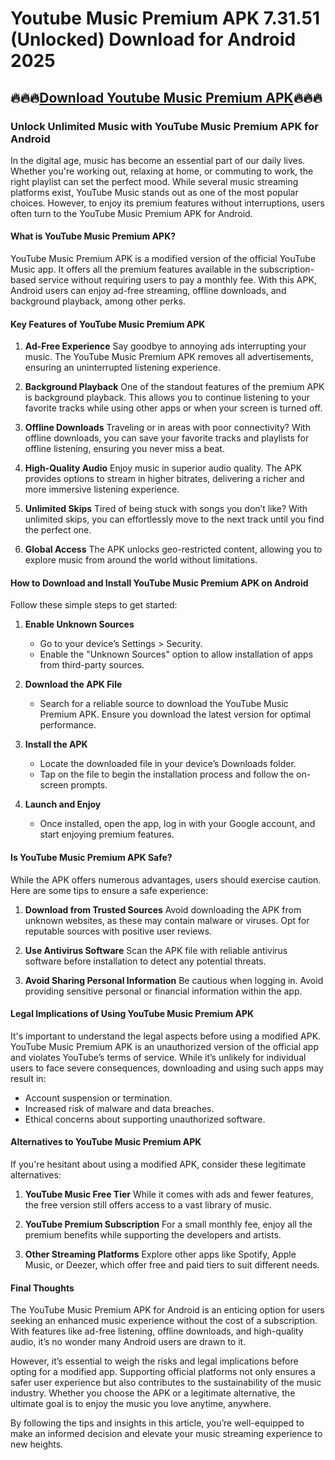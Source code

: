 # Youtube Music Premium APK 7.31.51 (Unlocked) Download for Android 2025

## 🔥🔥🔥[Download Youtube Music Premium APK](https://modcombo.com/youtube-music.html)🔥🔥🔥

### Unlock Unlimited Music with YouTube Music Premium APK for Android

In the digital age, music has become an essential part of our daily lives. Whether you're working out, relaxing at home, or commuting to work, the right playlist can set the perfect mood. While several music streaming platforms exist, YouTube Music stands out as one of the most popular choices. However, to enjoy its premium features without interruptions, users often turn to the YouTube Music Premium APK for Android.

#### What is YouTube Music Premium APK?
YouTube Music Premium APK is a modified version of the official YouTube Music app. It offers all the premium features available in the subscription-based service without requiring users to pay a monthly fee. With this APK, Android users can enjoy ad-free streaming, offline downloads, and background playback, among other perks.

#### Key Features of YouTube Music Premium APK

1. **Ad-Free Experience**
   Say goodbye to annoying ads interrupting your music. The YouTube Music Premium APK removes all advertisements, ensuring an uninterrupted listening experience.

2. **Background Playback**
   One of the standout features of the premium APK is background playback. This allows you to continue listening to your favorite tracks while using other apps or when your screen is turned off.

3. **Offline Downloads**
   Traveling or in areas with poor connectivity? With offline downloads, you can save your favorite tracks and playlists for offline listening, ensuring you never miss a beat.

4. **High-Quality Audio**
   Enjoy music in superior audio quality. The APK provides options to stream in higher bitrates, delivering a richer and more immersive listening experience.

5. **Unlimited Skips**
   Tired of being stuck with songs you don’t like? With unlimited skips, you can effortlessly move to the next track until you find the perfect one.

6. **Global Access**
   The APK unlocks geo-restricted content, allowing you to explore music from around the world without limitations.

#### How to Download and Install YouTube Music Premium APK on Android

Follow these simple steps to get started:

1. **Enable Unknown Sources**
   - Go to your device’s Settings > Security.
   - Enable the "Unknown Sources" option to allow installation of apps from third-party sources.

2. **Download the APK File**
   - Search for a reliable source to download the YouTube Music Premium APK. Ensure you download the latest version for optimal performance.

3. **Install the APK**
   - Locate the downloaded file in your device’s Downloads folder.
   - Tap on the file to begin the installation process and follow the on-screen prompts.

4. **Launch and Enjoy**
   - Once installed, open the app, log in with your Google account, and start enjoying premium features.

#### Is YouTube Music Premium APK Safe?

While the APK offers numerous advantages, users should exercise caution. Here are some tips to ensure a safe experience:

1. **Download from Trusted Sources**
   Avoid downloading the APK from unknown websites, as these may contain malware or viruses. Opt for reputable sources with positive user reviews.

2. **Use Antivirus Software**
   Scan the APK file with reliable antivirus software before installation to detect any potential threats.

3. **Avoid Sharing Personal Information**
   Be cautious when logging in. Avoid providing sensitive personal or financial information within the app.

#### Legal Implications of Using YouTube Music Premium APK

It's important to understand the legal aspects before using a modified APK. YouTube Music Premium APK is an unauthorized version of the official app and violates YouTube’s terms of service. While it’s unlikely for individual users to face severe consequences, downloading and using such apps may result in:

- Account suspension or termination.
- Increased risk of malware and data breaches.
- Ethical concerns about supporting unauthorized software.

#### Alternatives to YouTube Music Premium APK

If you're hesitant about using a modified APK, consider these legitimate alternatives:

1. **YouTube Music Free Tier**
   While it comes with ads and fewer features, the free version still offers access to a vast library of music.

2. **YouTube Premium Subscription**
   For a small monthly fee, enjoy all the premium benefits while supporting the developers and artists.

3. **Other Streaming Platforms**
   Explore other apps like Spotify, Apple Music, or Deezer, which offer free and paid tiers to suit different needs.

#### Final Thoughts

The YouTube Music Premium APK for Android is an enticing option for users seeking an enhanced music experience without the cost of a subscription. With features like ad-free listening, offline downloads, and high-quality audio, it’s no wonder many Android users are drawn to it.

However, it’s essential to weigh the risks and legal implications before opting for a modified app. Supporting official platforms not only ensures a safer user experience but also contributes to the sustainability of the music industry. Whether you choose the APK or a legitimate alternative, the ultimate goal is to enjoy the music you love anytime, anywhere.

By following the tips and insights in this article, you’re well-equipped to make an informed decision and elevate your music streaming experience to new heights.

